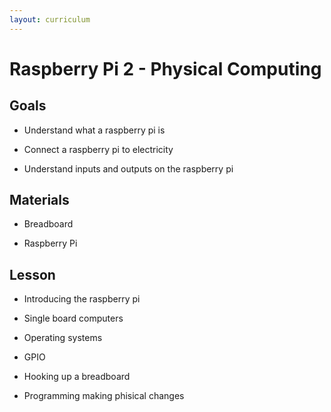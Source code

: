 ```yaml
---
layout: curriculum
---
```


# Raspberry Pi 2 - Physical Computing

## Goals

* Understand what a raspberry pi is

* Connect a raspberry pi to electricity

* Understand inputs and outputs on the raspberry pi

## Materials

* Breadboard 

* Raspberry Pi 

## Lesson

* Introducing the raspberry pi 

* Single board computers

* Operating systems

* GPIO

* Hooking up a breadboard

* Programming making phisical changes
